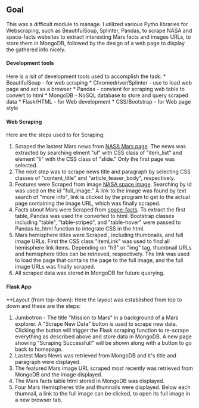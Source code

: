 ## Goal

This was a difficult module to manage.  I utilized various Pytho libraries for Webscraping, such as BeautifulSoup, Splinter, Pandas, to scrape NASA and space-facts websites to extract interesting Mars facts and images URLs, to store them in MongoDB, followed by the design of a web page to display the gathered info nicely.

#### Development tools

Here is a lsit of development tools used to accomplish the task:
    * BeautifulSoup - for web scraping
    * Chromedriver/Splinter - use to load web page and act as a browser
    * Pandas - convient for scraping web table to convert to html
    * MongoDB - NoSQL database to store and query scraped data
    * Flask/HTML - for Web development
    * CSS/Bootstrap - for Web page style
    
#### Web Scraping

Here are the steps used to for Scraping:
1. Scraped the lastest Mars news from [NASA Mars page](https://mars.nasa.gov/news/). The news was extracted by searching elment "ul" with CSS class of "item_list" and element "li" with the CSS class of "slide." Only the first page was selected. 
2. The next step was to scrape news title and paragraph by selecting CSS classes of "content_title" and "article_teaser_body", respectively.
3. Features were Scraped from image [NASA space image](https://www.jpl.nasa.gov/spaceimages/?search=&category=Mars). Searching by id was used on the id "full_image." A link to the image was found by text search of "more info", link is clicked by the program to get to the actual page containing the image URL, which was finally scraped.
4. Facts about Mars were Scraped from [space-facts](http://space-facts.com/mars). To extract the first table, Pandas was used the converted to html. Bootstrap classes including "table", "table-striped", and "table-hover" were passed to Pandas to_html function to integrate CSS in the html.
5. Mars hemisphere titles were Scraped , including thumbnails, and full image URLs. First the CSS class "itemLink" was used to find all hemisphere link items. Depending on "h3" or "img" tag, thumbnail URLs and hemisphere titles can be retrieved, respectively. The link was used to load the page that contains the page to the full image, and the full image URLs was finally scraped.
6. All scraped data was stored in MongoDB for future querying.

#### Flask App
**Layout (from top-down):
Here the layout was established from top to down and these are the steps:
1. Jumbotron - The title "Mission to Mars" in a background of a Mars explorer. A "Scrape New Data" button is used to scrape new data. Clicking the button will trigger the Flask scraping function to re-scrape everything as described above and store data in MongoDB. A new page showing "Scraping Successful!" will be shown along with a button to go back to homepage.
2. Lastest Mars News was retrieved from MongoDB and it's title and paragraph were displayed.
3. The featured Mars image URL scraped most recently was retrieved from MongoDB and the image displayed.
4. The Mars facts table html stored in MongoDB was displayed.
5. Four Mars Hemispheres title and thumnails were displayed. Below each thumnail, a link to the full image can be clicked, to open its full image in a new browser tab.
